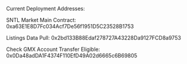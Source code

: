 Current Deployment Addresses:


SNTL Market Main Contract: 0xa63E1E8D7Fc034Acf7De56f1951D5C23528B1753

Listings Data Pull: 0x2bd133B88Edaf278727A43228Da9127FCD8a9753

Check GMX Account Transfer Eligible: 0x0Da48adDA1F4374F110EfD49A02d6665c6B69805
